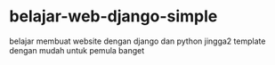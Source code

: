 # belajar-web-django-simple
belajar membuat website dengan django dan python jingga2 template dengan mudah untuk pemula banget
